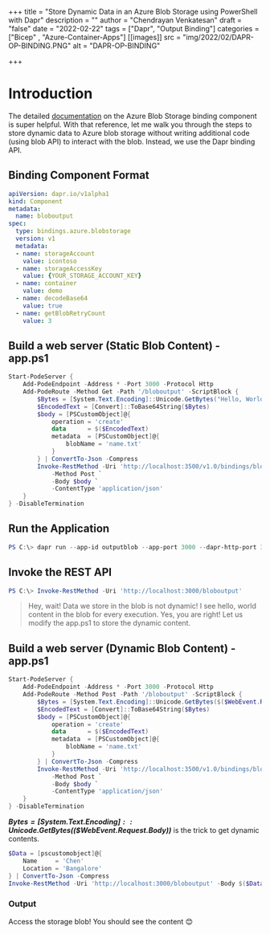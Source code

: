 +++
title = "Store Dynamic Data in an Azure Blob Storage using PowerShell with Dapr"
description = ""
author = "Chendrayan Venkatesan"
draft = "false"
date = "2022-02-22"
tags = ["Dapr", "Output Binding"]
categories = ["Bicep" , "Azure-Container-Apps"]
[[images]]
  src = "img/2022/02/DAPR-OP-BINDING.PNG"
  alt = "DAPR-OP-BINDING"

+++

# Introduction

The detailed [documentation](https://docs.dapr.io/reference/components-reference/supported-bindings/blobstorage/) on the Azure Blob Storage binding component is super helpful. With that reference, let me walk you through the steps to store dynamic data to Azure blob storage without writing additional code (using blob API) to interact with the blob. Instead, we use the Dapr binding API. 

## Binding Component Format

```YAML
apiVersion: dapr.io/v1alpha1
kind: Component
metadata:
  name: bloboutput
spec:
  type: bindings.azure.blobstorage
  version: v1
  metadata:
  - name: storageAccount
    value: icontoso
  - name: storageAccessKey
    value: {YOUR_STORAGE_ACCOUNT_KEY}
  - name: container
    value: demo
  - name: decodeBase64
    value: true
  - name: getBlobRetryCount
    value: 3
```

## Build a web server (Static Blob Content) - app.ps1

```PowerShell
Start-PodeServer {
    Add-PodeEndpoint -Address * -Port 3000 -Protocol Http 
    Add-PodeRoute -Method Get -Path '/bloboutput' -ScriptBlock {
        $Bytes = [System.Text.Encoding]::Unicode.GetBytes("Hello, World!")
        $EncodedText = [Convert]::ToBase64String($Bytes)
        $body = [PSCustomObject]@{
            operation = 'create'
            data      = $($EncodedText)
            metadata  = [PSCustomObject]@{
                blobName = 'name.txt'
            }
        } | ConvertTo-Json -Compress
        Invoke-RestMethod -Uri 'http://localhost:3500/v1.0/bindings/bloboutput' `
            -Method Post `
            -Body $body `
            -ContentType 'application/json'
    }
} -DisableTermination
```

## Run the Application

```PowerShell
PS C:\> dapr run --app-id outputblob --app-port 3000 --dapr-http-port 3500 --dapr-grpc-port 60002 --components-path .\components\ -- pwsh .\output-binding\app.ps1
```

## Invoke the REST API

```PowerShell
PS C:\> Invoke-RestMethod -Uri 'http://localhost:3000/bloboutput' 
```

> Hey, wait! Data we store in the blob is not dynamic! I see hello, world content in the blob for every execution. Yes, you are right! Let us modify the app.ps1 to store the dynamic content. 

## Build a web server (Dynamic Blob Content) - app.ps1

```PowerShell
Start-PodeServer {
    Add-PodeEndpoint -Address * -Port 3000 -Protocol Http 
    Add-PodeRoute -Method Post -Path '/bloboutput' -ScriptBlock {
        $Bytes = [System.Text.Encoding]::Unicode.GetBytes($($WebEvent.Request.Body))
        $EncodedText = [Convert]::ToBase64String($Bytes)
        $body = [PSCustomObject]@{
            operation = 'create'
            data      = $($EncodedText)
            metadata  = [PSCustomObject]@{
                blobName = 'name.txt'
            }
        } | ConvertTo-Json -Compress
        Invoke-RestMethod -Uri 'http://localhost:3500/v1.0/bindings/bloboutput' `
            -Method Post `
            -Body $body `
            -ContentType 'application/json'
    }
} -DisableTermination
```

***$Bytes = [System.Text.Encoding]::Unicode.GetBytes($($WebEvent.Request.Body))*** is the trick to get dynamic contents. 

```PowerShell 
$Data = [pscustomobject]@{
    Name     = 'Chen'
    Location = 'Bangalore'
} | ConvertTo-Json -Compress
Invoke-RestMethod -Uri 'http://localhost:3000/bloboutput' -Body $($Data) -Method Post -ContentType 'application/json'
```

### Output 

Access the storage blob! You should see the content 😊 